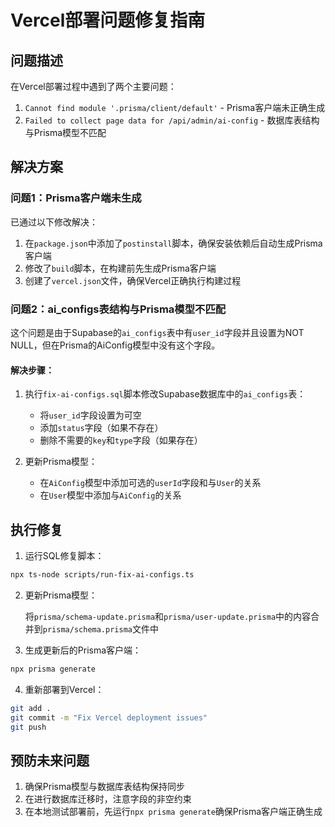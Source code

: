 # Vercel部署问题修复指南

## 问题描述

在Vercel部署过程中遇到了两个主要问题：

1. `Cannot find module '.prisma/client/default'` - Prisma客户端未正确生成
2. `Failed to collect page data for /api/admin/ai-config` - 数据库表结构与Prisma模型不匹配

## 解决方案

### 问题1：Prisma客户端未生成

已通过以下修改解决：

1. 在`package.json`中添加了`postinstall`脚本，确保安装依赖后自动生成Prisma客户端
2. 修改了`build`脚本，在构建前先生成Prisma客户端
3. 创建了`vercel.json`文件，确保Vercel正确执行构建过程

### 问题2：ai_configs表结构与Prisma模型不匹配

这个问题是由于Supabase的`ai_configs`表中有`user_id`字段并且设置为NOT NULL，但在Prisma的AiConfig模型中没有这个字段。

#### 解决步骤：

1. 执行`fix-ai-configs.sql`脚本修改Supabase数据库中的`ai_configs`表：
   - 将`user_id`字段设置为可空
   - 添加`status`字段（如果不存在）
   - 删除不需要的`key`和`type`字段（如果存在）

2. 更新Prisma模型：
   - 在`AiConfig`模型中添加可选的`userId`字段和与`User`的关系
   - 在`User`模型中添加与`AiConfig`的关系

## 执行修复

1. 运行SQL修复脚本：

```bash
npx ts-node scripts/run-fix-ai-configs.ts
```

2. 更新Prisma模型：

   将`prisma/schema-update.prisma`和`prisma/user-update.prisma`中的内容合并到`prisma/schema.prisma`文件中

3. 生成更新后的Prisma客户端：

```bash
npx prisma generate
```

4. 重新部署到Vercel：

```bash
git add .
git commit -m "Fix Vercel deployment issues"
git push
```

## 预防未来问题

1. 确保Prisma模型与数据库表结构保持同步
2. 在进行数据库迁移时，注意字段的非空约束
3. 在本地测试部署前，先运行`npx prisma generate`确保Prisma客户端正确生成
